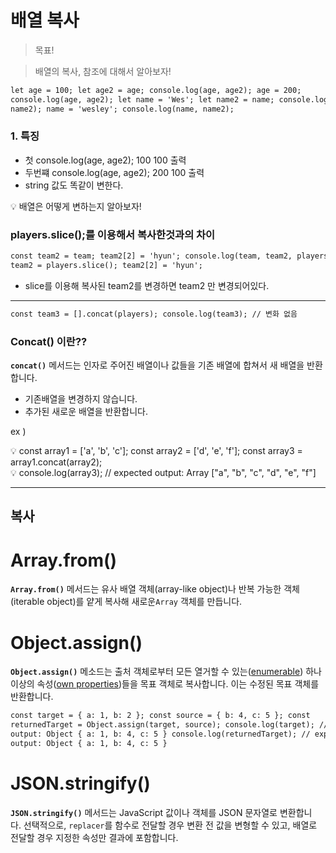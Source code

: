 # 배열 복사

> 목표!

> 배열의 복사, 참조에 대해서 알아보자!

```html
let age = 100; let age2 = age; console.log(age, age2); age = 200;
console.log(age, age2); let name = 'Wes'; let name2 = name; console.log(name,
name2); name = 'wesley'; console.log(name, name2);
```

### 1. 특징

- 첫 console.log(age, age2); 100 100 출력
- 두번쨰 console.log(age, age2); 200 100 출력
- string 값도 똑같이 변한다.

<aside>
💡 배열은 어떻게 변하는지 알아보자!

</aside>

### players.slice();를 이용해서 복사한것과의 차이

```html
const team2 = team; team2[2] = 'hyun'; console.log(team, team2, players); const
team2 = players.slice(); team2[2] = 'hyun';
```

- slice를 이용해 복사된 team2를 변경하면 team2 만 변경되어있다.

---

```html
const team3 = [].concat(players); console.log(team3); // 변화 없음
```

### Concat() 이란??

**`concat()`** 메서드는 인자로 주어진 배열이나 값들을 기존 배열에 합쳐서 새 배열을 반환합니다.

- 기존배열을 변경하지 않습니다.
- 추가된 새로운 배열을 반환합니다.

ex )

<aside>
💡 const array1 = ['a', 'b', 'c'];
const array2 = ['d', 'e', 'f'];
const array3 = array1.concat(array2);

</aside>

<aside>
💡 console.log(array3);
// expected output: Array ["a", "b", "c", "d", "e", "f"]

</aside>

---

## 복사

# Array.from()

**`Array.from()`** 메서드는 유사 배열 객체(array-like object)나 반복 가능한 객체(iterable object)를 얕게 복사해 새로운`Array` 객체를 만듭니다.

# Object.assign()

**`Object.assign()`** 메소드는 출처 객체로부터 모든 열거할 수 있는([enumerable](https://developer.mozilla.org/ko/docs/Web/JavaScript/Reference/Global_Objects/Object/propertyIsEnumerable)) 하나 이상의 속성([own properties](https://developer.mozilla.org/ko/docs/Web/JavaScript/Reference/Global_Objects/Object/hasOwnProperty))들을 목표 객체로 복사합니다. 이는 수정된 목표 객체를 반환합니다.

```html
const target = { a: 1, b: 2 }; const source = { b: 4, c: 5 }; const
returnedTarget = Object.assign(target, source); console.log(target); // expected
output: Object { a: 1, b: 4, c: 5 } console.log(returnedTarget); // expected
output: Object { a: 1, b: 4, c: 5 }
```

# JSON.stringify()

**`JSON.stringify()`** 메서드는 JavaScript 값이나 객체를 JSON 문자열로 변환합니다. 선택적으로, `replacer`를 함수로 전달할 경우 변환 전 값을 변형할 수 있고, 배열로 전달할 경우 지정한 속성만 결과에 포함합니다.
